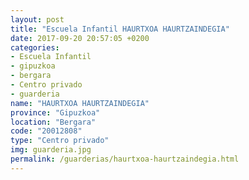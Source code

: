 ```yaml
---
layout: post
title: "Escuela Infantil HAURTXOA HAURTZAINDEGIA"
date: 2017-09-20 20:57:05 +0200
categories:
- Escuela Infantil
- gipuzkoa
- bergara
- Centro privado
- guarderia
name: "HAURTXOA HAURTZAINDEGIA"
province: "Gipuzkoa"
location: "Bergara"
code: "20012808"
type: "Centro privado"
img: guarderia.jpg
permalink: /guarderias/haurtxoa-haurtzaindegia.html
---
```

